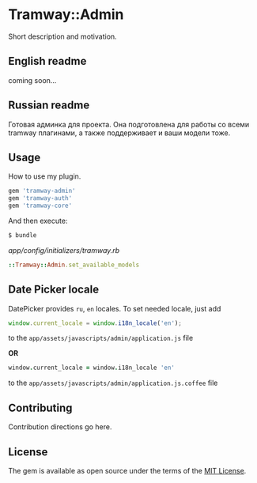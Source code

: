 # Tramway::Admin
Short description and motivation.

## English readme

coming soon...

## Russian readme

Готовая админка для проекта. Она подготовлена для работы со всеми tramway плагинами, а также поддерживает и ваши модели тоже.

## Usage
How to use my plugin.

```ruby
gem 'tramway-admin'
gem 'tramway-auth'
gem 'tramway-core'
```

And then execute:
```bash
$ bundle
```

*app/config/initializers/tramway.rb*

```ruby
::Tramway::Admin.set_available_models 
```

## Date Picker locale

DatePicker provides `ru`, `en` locales. To set needed locale, just add

```javascript
window.current_locale = window.i18n_locale('en');
```
to the `app/assets/javascripts/admin/application.js` file

**OR**

```coffeescript
window.current_locale = window.i18n_locale 'en'
```
to the `app/assets/javascripts/admin/application.js.coffee` file

## Contributing
Contribution directions go here.

## License
The gem is available as open source under the terms of the [MIT License](http://opensource.org/licenses/MIT).
